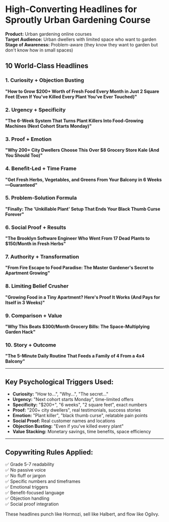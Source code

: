 # High-Converting Headlines for Sproutly Urban Gardening Course

**Product:** Urban gardening online courses  
**Target Audience:** Urban dwellers with limited space who want to garden  
**Stage of Awareness:** Problem-aware (they know they want to garden but don't know how in small spaces)

## 10 World-Class Headlines

### 1. Curiosity + Objection Busting
**"How to Grow $200+ Worth of Fresh Food Every Month in Just 2 Square Feet (Even If You've Killed Every Plant You've Ever Touched)"**

### 2. Urgency + Specificity  
**"The 6-Week System That Turns Plant Killers Into Food-Growing Machines (Next Cohort Starts Monday)"**

### 3. Proof + Emotion
**"Why 200+ City Dwellers Choose This Over $8 Grocery Store Kale (And You Should Too)"**

### 4. Benefit-Led + Time Frame
**"Get Fresh Herbs, Vegetables, and Greens From Your Balcony in 6 Weeks—Guaranteed"**

### 5. Problem-Solution Formula
**"Finally: The 'Unkillable Plant' Setup That Ends Your Black Thumb Curse Forever"**

### 6. Social Proof + Results
**"The Brooklyn Software Engineer Who Went From 17 Dead Plants to $150/Month in Fresh Herbs"**

### 7. Authority + Transformation
**"From Fire Escape to Food Paradise: The Master Gardener's Secret to Apartment Growing"**

### 8. Limiting Belief Crusher
**"Growing Food in a Tiny Apartment? Here's Proof It Works (And Pays for Itself in 3 Weeks)"**

### 9. Comparison + Value
**"Why This Beats $300/Month Grocery Bills: The Space-Multiplying Garden Hack"**

### 10. Story + Outcome
**"The 5-Minute Daily Routine That Feeds a Family of 4 From a 4x4 Balcony"**

---

## Key Psychological Triggers Used:

- **Curiosity:** "How to...", "Why...", "The secret..."
- **Urgency:** "Next cohort starts Monday", time-limited offers
- **Specificity:** "$200+", "6 weeks", "2 square feet", exact numbers
- **Proof:** "200+ city dwellers", real testimonials, success stories
- **Emotion:** "Plant killer", "black thumb curse", relatable pain points
- **Social Proof:** Real customer names and locations
- **Objection Busting:** "Even if you've killed every plant"
- **Value Stacking:** Monetary savings, time benefits, space efficiency

---

## Copywriting Rules Applied:

✅ Grade 5-7 readability  
✅ No passive voice  
✅ No fluff or jargon  
✅ Specific numbers and timeframes  
✅ Emotional triggers  
✅ Benefit-focused language  
✅ Objection handling  
✅ Social proof integration  

These headlines punch like Hormozi, sell like Halbert, and flow like Ogilvy. 